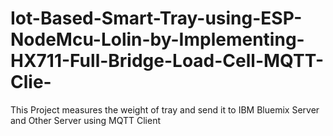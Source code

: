 # Iot-Based-Smart-Tray-using-ESP-NodeMcu-Lolin-by-Implementing-HX711-Full-Bridge-Load-Cell-MQTT-Clie-
This Project measures the weight of tray  and send it to IBM Bluemix Server and Other Server using MQTT Client
